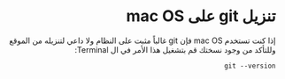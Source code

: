 <div dir="rtl">

# تنزيل git على mac OS

إذا كنت تستخدم mac OS فإن git غالباً مثبت على النظام ولا داعي لتنزيله من الموقع وللتأكد من وجود نسختك قم بتشغيل هذا الأمر في ال Terminal:

```
git --version
```

</div>